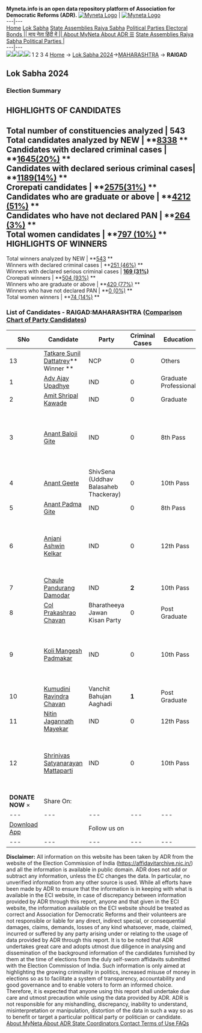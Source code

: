 **Myneta.info is an open data repository platform of Association for Democratic Reforms (ADR).**
[![Myneta Logo](https://www.myneta.info/lib/img/myneta-logo.png)](https://www.myneta.info/) | [![Myneta Logo](https://www.myneta.info/lib/img/adr-logo.png)](https://adrindia.org)  
---|---  
[Home](https://www.myneta.info/) [Lok Sabha](https://www.myneta.info/#ls "Lok Sabha") [ State Assemblies ](https://www.myneta.info/#sa "State Assemblies") [Rajya Sabha](https://www.myneta.info/#rs "Rajya Sabha") [Political Parties ](https://www.myneta.info/party "Political Parties") [ Electoral Bonds ](https://www.myneta.info/electoral_bonds "Electoral Bonds") [ || माय नेता हिंदी में || ](https://translate.google.co.in/translate?prev=hp&hl=en&js=y&u=www.myneta.info&sl=en&tl=hi&history_state0=) [ About MyNeta ](https://adrindia.org/content/about-myneta) [ About ADR ](https://adrindia.org/about-adr/who-we-are) [☰](javascript:void\(0\))
[ State Assemblies ](https://www.myneta.info/#sa "State Assemblies") [ Rajya Sabha ](https://www.myneta.info/#rs "Rajya Sabha") [ Political Parties ](https://www.myneta.info/party "Political Parties")
|   
---|---  
![](https://www.myneta.info/lib/img/banner/banner-1.png)![](https://www.myneta.info/lib/img/banner/banner-2.png)![](https://www.myneta.info/lib/img/banner/banner-3.png)![](https://www.myneta.info/lib/img/banner/banner-4.png)
1  2  3  4 
[Home](https://www.myneta.info/) → [Lok Sabha 2024](https://www.myneta.info/LokSabha2024/)→[MAHARASHTRA](https://www.myneta.info/LokSabha2024/index.php?action=show_constituencies&state_id=21) → **RAIGAD**
### 
## Lok Sabha 2024
###  Election Summary 
HIGHLIGHTS OF CANDIDATES  
---  
Total number of constituencies analyzed |  543   
Total candidates analyzed by NEW | **[8338](https://www.myneta.info/LokSabha2024/index.php?action=summary&subAction=candidates_analyzed&sort=candidate#summary) **  
Candidates with declared criminal cases | **[1645(20%)](https://www.myneta.info/LokSabha2024/index.php?action=summary&subAction=crime&sort=candidate#summary) **  
Candidates with declared serious criminal cases| **[1189(14%)](https://www.myneta.info/LokSabha2024/index.php?action=summary&subAction=serious_crime&sort=candidate#summary) **  
Crorepati candidates | **[2575(31%)](https://www.myneta.info/LokSabha2024/index.php?action=summary&subAction=crorepati&sort=candidate#summary) **  
Candidates who are graduate or above | **[4212 (51%)](https://www.myneta.info/LokSabha2024/index.php?action=summary&subAction=education&sort=candidate#summary) **  
Candidates who have not declared PAN | **[264 (3%)](https://www.myneta.info/LokSabha2024/index.php?action=summary&subAction=without_pan&sort=candidate#summary) **  
Total women candidates | **[797 (10%)](https://www.myneta.info/LokSabha2024/index.php?action=summary&subAction=women_candidate&sort=candidate#summary) **  
HIGHLIGHTS OF WINNERS  
---  
Total winners analyzed by NEW | **[543](https://www.myneta.info/LokSabha2024/index.php?action=summary&subAction=winner_analyzed&sort=candidate#summary) **  
Winners with declared criminal cases | **[251 (46%)](https://www.myneta.info/LokSabha2024/index.php?action=summary&subAction=winner_crime&sort=candidate#summary) **  
Winners with declared serious criminal cases | **[169 (31%)](https://www.myneta.info/LokSabha2024/index.php?action=summary&subAction=winner_serious_crime&sort=candidate#summary)**  
Crorepati winners | **[504 (93%)](https://www.myneta.info/LokSabha2024/index.php?action=summary&subAction=winner_crorepati&sort=candidate#summary) **  
Winners who are graduate or above | **[420 (77%)](https://www.myneta.info/LokSabha2024/index.php?action=summary&subAction=winner_education&sort=candidate#summary) **  
Winners who have not declared PAN | **[0 (0%)](https://www.myneta.info/LokSabha2024/index.php?action=summary&subAction=winner_without_pan&sort=candidate#summary) **  
Total women winners | **[74 (14%)](https://www.myneta.info/LokSabha2024/index.php?action=summary&subAction=winner_women&sort=candidate#summary) **  
### List of Candidates - RAIGAD:MAHARASHTRA ([Comparison Chart of Party Candidates](https://www.myneta.info/LokSabha2024/comparisonchart.php?constituency_id=272))
SNo | Candidate| Party| Criminal Cases| Education| Age| Total Assets| Liabilities  
---|---|---|---|---|---|---|---  
13  | [Tatkare Sunil Dattatrey](https://www.myneta.info/LokSabha2024/candidate.php?candidate_id=4319)** Winner ** | NCP | 0 | Others| 69 | Rs 14,57,68,773 ~ 14 Crore+ | Rs 1,14,520 ~ 1 Lacs+  
1  | [Adv Ajay Upadhye](https://www.myneta.info/LokSabha2024/candidate.php?candidate_id=4967) | IND | 0 | Graduate Professional| 57 | Rs 30,35,000 ~ 30 Lacs+ | Rs 78,000 ~ 78 Thou+  
2  | [Amit Shripal Kawade](https://www.myneta.info/LokSabha2024/candidate.php?candidate_id=4963) | IND | 0 | Graduate| 39 | Rs 25,89,300 ~ 25 Lacs+ | Rs 16,22,259 ~ 16 Lacs+  
3  | [Anant Baloji Gite](https://www.myneta.info/LokSabha2024/candidate.php?candidate_id=3526) | IND | 0 | 8th Pass| 47 | ![](https://myneta.info/image_v2.php?myneta_folder=LokSabha2024&candidate_id=3526&col=ta) | ![](https://myneta.info/image_v2.php?myneta_folder=LokSabha2024&candidate_id=3526&col=lia)  
4  | [Anant Geete](https://www.myneta.info/LokSabha2024/candidate.php?candidate_id=3525) | ShivSena (Uddhav Balasaheb Thackeray) | 0 | 10th Pass| 72 | Rs 8,19,59,798 ~ 8 Crore+ | Rs 2,13,41,268 ~ 2 Crore+  
5  | [Anant Padma Gite](https://www.myneta.info/LokSabha2024/candidate.php?candidate_id=3527) | IND | 0 | 8th Pass| 45 | Rs 5,62,000 ~ 5 Lacs+ | Rs 0 ~   
6  | [Anjani Ashwin Kelkar](https://www.myneta.info/LokSabha2024/candidate.php?candidate_id=4965) | IND | 0 | 12th Pass| 50 | ![](https://myneta.info/image_v2.php?myneta_folder=LokSabha2024&candidate_id=4965&col=ta) | ![](https://myneta.info/image_v2.php?myneta_folder=LokSabha2024&candidate_id=4965&col=lia)  
7  | [Chaule Pandurang Damodar](https://www.myneta.info/LokSabha2024/candidate.php?candidate_id=4973) | IND | **2** | 10th Pass| 70 | Rs 15,40,618 ~ 15 Lacs+ | Rs 3,03,000 ~ 3 Lacs+  
8  | [Col Prakashrao Chavan](https://www.myneta.info/LokSabha2024/candidate.php?candidate_id=4971) | Bharatheeya Jawan Kisan Party | 0 | Post Graduate| 60 | Rs 3,95,93,019 ~ 3 Crore+ | Rs 14,37,174 ~ 14 Lacs+  
9  | [Koli Mangesh Padmakar](https://www.myneta.info/LokSabha2024/candidate.php?candidate_id=3852) | IND | 0 | 10th Pass| 42 | ![](https://myneta.info/image_v2.php?myneta_folder=LokSabha2024&candidate_id=3852&col=ta) | ![](https://myneta.info/image_v2.php?myneta_folder=LokSabha2024&candidate_id=3852&col=lia)  
10  | [Kumudini Ravindra Chavan](https://www.myneta.info/LokSabha2024/candidate.php?candidate_id=4960) | Vanchit Bahujan Aaghadi | **1** | Post Graduate| 49 | Rs 2,18,67,468 ~ 2 Crore+ | Rs 4,73,999 ~ 4 Lacs+  
11  | [Nitin Jagannath Mayekar](https://www.myneta.info/LokSabha2024/candidate.php?candidate_id=3853) | IND | 0 | 12th Pass| 63 | Nil | Rs 0 ~   
12  | [Shrinivas Satyanarayan Mattaparti](https://www.myneta.info/LokSabha2024/candidate.php?candidate_id=4969) | IND | 0 | 10th Pass| 49 | ![](https://myneta.info/image_v2.php?myneta_folder=LokSabha2024&candidate_id=4969&col=ta) | ![](https://myneta.info/image_v2.php?myneta_folder=LokSabha2024&candidate_id=4969&col=lia)  
|  **DONATE NOW** × |  Share On:  | [](https://api.whatsapp.com/send?text=https%3A%2F%2Fmyneta.info%2Fpunjab2022%2Findex.php%3Faction%3Dshow_constituencies%26state_id%3D19) | [](https://www.facebook.com/sharer/sharer.php?u=https%3A%2F%2Fmyneta.info%2Fpunjab2022%2Findex.php%3Faction%3Dshow_constituencies%26state_id%3D19) | [](https://twitter.com/share?url=https%3A%2F%2Fmyneta.info%2Fpunjab2022%2Findex.php%3Faction%3Dshow_constituencies%26state_id%3D19)  
---|---|---|---|---  
| [ Download App ](https://play.google.com/store/apps/details?id=com.webrosoft.myneta1&pcampaignid=pcampaignidMKT-Other-global-all-co-prtnr-py-PartBadge-Mar2515-1) | [](https://play.google.com/store/apps/details?id=com.webrosoft.myneta1&pcampaignid=pcampaignidMKT-Other-global-all-co-prtnr-py-PartBadge-Mar2515-1) |  Follow us on  | [](https://www.facebook.com/adrindia.org/) | [](https://twitter.com/adrspeaks) | [](https://groups.google.com/g/national-election-watch?hl=en&pli=1) | [](https://www.instagram.com/adrspeaks/) | [](https://www.youtube.com/user/adrspeaks) | [](https://sharechat.com/profile/adrspeaks)  
---|---|---|---|---|---|---|---|---  
**Disclaimer:** All information on this website has been taken by ADR from the website of the Election Commission of India (https://affidavitarchive.nic.in/) and all the information is available in public domain. ADR does not add or subtract any information, unless the EC changes the data. In particular, no unverified information from any other source is used. While all efforts have been made by ADR to ensure that the information is in keeping with what is available in the ECI website, in case of discrepancy between information provided by ADR through this report, anyone and that given in the ECI website, the information available on the ECI website should be treated as correct and Association for Democratic Reforms and their volunteers are not responsible or liable for any direct, indirect special, or consequential damages, claims, demands, losses of any kind whatsoever, made, claimed, incurred or suffered by any party arising under or relating to the usage of data provided by ADR through this report. It is to be noted that ADR undertakes great care and adopts utmost due diligence in analysing and dissemination of the background information of the candidates furnished by them at the time of elections from the duly self-sworn affidavits submitted with the Election Commission of India. Such information is only aimed at highlighting the growing criminality in politics, increased misuse of money in elections so as to facilitate a system of transparency, accountability and good governance and to enable voters to form an informed choice. Therefore, it is expected that anyone using this report shall undertake due care and utmost precaution while using the data provided by ADR. ADR is not responsible for any mishandling, discrepancy, inability to understand, misinterpretation or manipulation, distortion of the data in such a way so as to benefit or target a particular political party or politician or candidate. 
[ About MyNeta ](https://adrindia.org/content/about-myneta) [ About ADR ](https://adrindia.org/about-adr/who-we-are) [ State Coordinators ](https://adrindia.org/about-adr/state-coordinators) [ Contact ](https://adrindia.org/contact-us) [ Terms of Use ](https://adrindia.org/content/adr-terms-use) [ FAQs ](https://adrindia.org/content/faqs)
